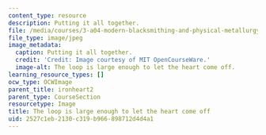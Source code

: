 ```yaml
---
content_type: resource
description: Putting it all together.
file: /media/courses/3-a04-modern-blacksmithing-and-physical-metallurgy-fall-2008/2527c1eb2130c319b966898712d4d4a1_132.jpg
file_type: image/jpeg
image_metadata:
  caption: Putting it all together.
  credit: 'Credit: Image courtesy of MIT OpenCourseWare.'
  image-alt: The loop is large enough to let the heart come off.
learning_resource_types: []
ocw_type: OCWImage
parent_title: ironheart2
parent_type: CourseSection
resourcetype: Image
title: The loop is large enough to let the heart come off
uid: 2527c1eb-2130-c319-b966-898712d4d4a1
---
```

